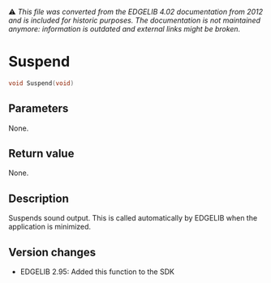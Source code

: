 :warning: _This file was converted from the EDGELIB 4.02 documentation from 2012 and is included for historic purposes. The documentation is not maintained anymore: information is outdated and external links might be broken._

# Suspend


```c++
void Suspend(void)
```

## Parameters
None.

## Return value
None.

## Description
Suspends sound output. This is called automatically by EDGELIB when the application is minimized.

## Version changes
- EDGELIB 2.95: Added this function to the SDK

